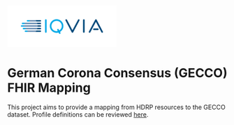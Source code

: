 <img src="/docs/images/Logo.png" width="250" alt="IQVIA Logo"/>

German Corona Consensus (GECCO) FHIR Mapping
============================================

This project aims to provide a mapping from HDRP resources to the GECCO dataset. Profile definitions can be
reviewed [here](https://simplifier.net/forschungsnetzcovid-19).

